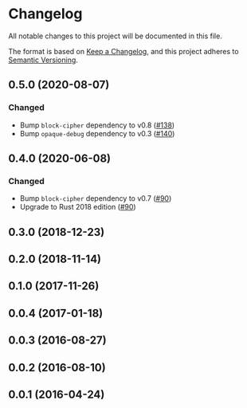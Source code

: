 # Changelog

All notable changes to this project will be documented in this file.

The format is based on [Keep a Changelog](https://keepachangelog.com/en/1.0.0/),
and this project adheres to [Semantic Versioning](https://semver.org/spec/v2.0.0.html).

## 0.5.0 (2020-08-07)
### Changed
- Bump `block-cipher` dependency to v0.8 ([#138])
- Bump `opaque-debug` dependency to v0.3 ([#140])

[#138]: https://github.com/RustCrypto/block-ciphers/pull/138
[#140]: https://github.com/RustCrypto/block-ciphers/pull/140

## 0.4.0 (2020-06-08)
### Changed
- Bump `block-cipher` dependency to v0.7 ([#90])
- Upgrade to Rust 2018 edition ([#90])

[#90]: https://github.com/RustCrypto/block-ciphers/pull/90

## 0.3.0 (2018-12-23)

## 0.2.0 (2018-11-14)

## 0.1.0 (2017-11-26)

## 0.0.4 (2017-01-18)

## 0.0.3 (2016-08-27)

## 0.0.2 (2016-08-10)

## 0.0.1 (2016-04-24)
